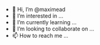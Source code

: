 - 👋 Hi, I’m @maximead
- 👀 I’m interested in ...
- 🌱 I’m currently learning ...
- 💞️ I’m looking to collaborate on ...
- 📫 How to reach me ...

<!---
maximead/maximead is a ✨ special ✨ repository because its `README.md` (this file) appears on your GitHub profile.
You can click the Preview link to take a look at your changes.
--->
